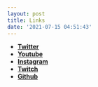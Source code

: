 ```yaml
---
layout: post
title: Links
date: '2021-07-15 04:51:43'
---
```


- [**Twitter**](https://twitter.com/AnimaFPS)
- **[Youtube](https://youtube.com/c/AnimaFPS)**
- **[Instagram](https://instagram.com/AnimaFPS)**
- **[Twitch](https://twitch.tv/AnimaFPS)**
- [**Github**](https://github.com/AnimaFPS)
